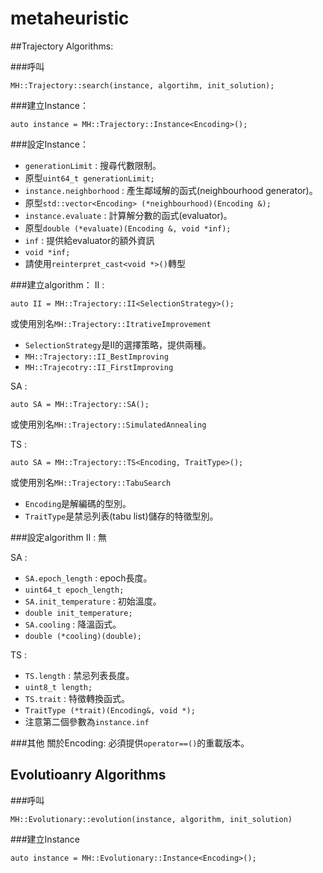 # metaheuristic

##Trajectory Algorithms:

###呼叫
```
MH::Trajectory::search(instance, algortihm, init_solution);
```

###建立Instance：
```
auto instance = MH::Trajectory::Instance<Encoding>();
```
###設定Instance：
* `generationLimit` : 搜尋代數限制。
 * 原型`uint64_t generationLimit;`
* `instance.neighborhood` : 產生鄰域解的函式(neighbourhood generator)。
 * 原型`std::vector<Encoding> (*neighbourhood)(Encoding &);`
* `instance.evaluate` : 計算解分數的函式(evaluator)。
 * 原型`double (*evaluate)(Encoding &, void *inf);`
* `inf` : 提供給evaluator的額外資訊
 * `void *inf;`
 * 請使用`reinterpret_cast<void *>()`轉型

###建立algorithm：
II :
```
auto II = MH::Trajectory::II<SelectionStrategy>();
```
或使用別名`MH::Trajectory::ItrativeImprovement`

* `SelectionStrategy`是II的選擇策略，提供兩種。
 * `MH::Trajectory::II_BestImproving`
 * `MH::Trajecotry::II_FirstImproving`

SA :
```
auto SA = MH::Trajectory::SA();
```
或使用別名`MH::Trajectory::SimulatedAnnealing`

TS :
```
auto SA = MH::Trajectory::TS<Encoding, TraitType>();
```
或使用別名`MH::Trajectory::TabuSearch`
* `Encoding`是解編碼的型別。
* `TraitType`是禁忌列表(tabu list)儲存的特徵型別。

###設定algorithm
II :
無

SA :
* `SA.epoch_length` : epoch長度。
 * `uint64_t epoch_length;` 
* `SA.init_temperature` : 初始溫度。
 * `double init_temperature;` 
* `SA.cooling` : 降溫函式。
 * `double (*cooling)(double);`

TS :
* `TS.length` : 禁忌列表長度。
 * `uint8_t length;`
* `TS.trait` : 特徵轉換函式。
 * `TraitType (*trait)(Encoding&, void *);`
 * 注意第二個參數為`instance.inf`

###其他
關於Encoding:
必須提供`operator==()`的重載版本。


## Evolutioanry Algorithms

###呼叫
```
MH::Evolutionary::evolution(instance, algorithm, init_solution)
```

###建立Instance
```
auto instance = MH::Evolutionary::Instance<Encoding>();
```